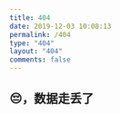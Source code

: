 ```yaml
---
title: 404
date: 2019-12-03 10:08:13
permalink: /404
type: "404"
layout: "404"
comments: false
---
```

## 😔，数据走丢了
